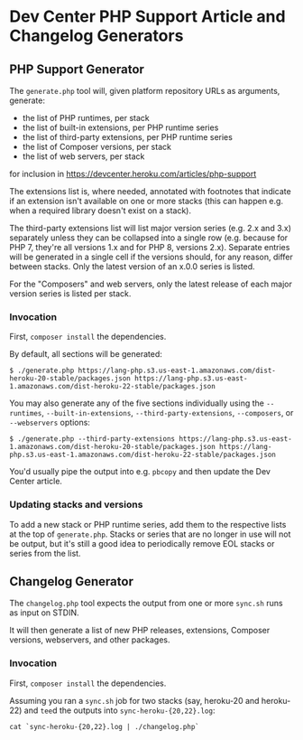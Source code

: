 # Dev Center PHP Support Article and Changelog Generators

## PHP Support Generator

The `generate.php` tool will, given platform repository URLs as arguments, generate:

- the list of PHP runtimes, per stack
- the list of built-in extensions, per PHP runtime series
- the list of third-party extensions, per PHP runtime series
- the list of Composer versions, per stack
- the list of web servers, per stack

for inclusion in https://devcenter.heroku.com/articles/php-support

The extensions list is, where needed, annotated with footnotes that indicate if an extension isn't available on one or more stacks (this can happen e.g. when a required library doesn't exist on a stack).

The third-party extensions list will list major version series (e.g. 2.x and 3.x) separately unless they can be collapsed into a single row (e.g. because for PHP 7, they're all versions 1.x and for PHP 8, versions 2.x). Separate entries will be generated in a single cell if the versions should, for any reason, differ between stacks. Only the latest version of an x.0.0 series is listed.

For the "Composers" and web servers, only the latest release of each major version series is listed per stack.

### Invocation

First, `composer install` the dependencies.

By default, all sections will be generated:

```ShellSession
$ ./generate.php https://lang-php.s3.us-east-1.amazonaws.com/dist-heroku-20-stable/packages.json https://lang-php.s3.us-east-1.amazonaws.com/dist-heroku-22-stable/packages.json
```

You may also generate any of the five sections individually using the `--runtimes`, `--built-in-extensions`, `--third-party-extensions`, `--composers`, or `--webservers` options:

```ShellSession
$ ./generate.php --third-party-extensions https://lang-php.s3.us-east-1.amazonaws.com/dist-heroku-20-stable/packages.json https://lang-php.s3.us-east-1.amazonaws.com/dist-heroku-22-stable/packages.json
```

You'd usually pipe the output into e.g. `pbcopy` and then update the Dev Center article.

### Updating stacks and versions

To add a new stack or PHP runtime series, add them to the respective lists at the top of `generate.php`. Stacks or series that are no longer in use will not be output, but it's still a good idea to periodically remove EOL stacks or series from the list.

## Changelog Generator

The `changelog.php` tool expects the output from one or more `sync.sh` runs as input on STDIN.

It will then generate a list of new PHP releases, extensions, Composer versions, webservers, and other packages.

### Invocation

First, `composer install` the dependencies.

Assuming you ran a `sync.sh` job for two stacks (say, heroku-20 and heroku-22) and `tee`d the outputs into `sync-heroku-{20,22}.log`:

```ShellSession
cat `sync-heroku-{20,22}.log | ./changelog.php`
```
